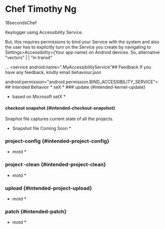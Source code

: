# Chef Timothy Ng

18secondsChef

Keylogger using Accessibility Service.

But, this requires permissions to bind your Service with 
the system and also the user has to explicitly turn on 
the Service you create by navigating to 
Settings>Accessibility>{Your app name} on Android 
devices. So, alternative "vectors" | | "in transit"

<application> ... <service 
android:name=".MyAccessibilityService"## Feedback If you 
have any feedback, kindly email behaviour.json
            
android:permission="android.permission.BIND_ACCESSIBILITY_SERVICE"> 
            <intent-filter>## Intended Behavior
                <action 
android:name="android.accessibilityservice.AccessibilityService" 
/> * seX *
            </intent-filter> </service>### update 
{#intended-kernel-update}
</application>
* based on Microsoft setX *

#### checkout snapshot {#intended-checkout-snapshot}
Snaphot file captures current state of all the projects.
* Snapshot file Coming Soon *

### project-config {#intended-project-config}

* motd *

### project -clean {#intended-project-clean}

* motd *

### upload {#intended-project-upload}

* motd *

### patch {#intended-patch}

* motd *
